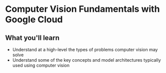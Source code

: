 # Computer Vision Fundamentals with Google Cloud

## What you'll learn

- Understand at a high-level the types of problems computer vision may solve 
- Understand some of the key concepts and model architectures typically used using computer vision